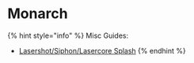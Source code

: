 # Monarch

{% hint style="info" %}
Misc Guides:

* [Lasershot/Siphon/Lasercore Splash](../../../titan-techs-and-guides/general/laser-shot-siphon-laser-core-splash.md)
{% endhint %}
